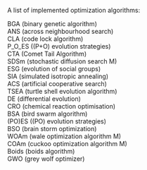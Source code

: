 A list of implemented optimization algorithms: 

BGA (binary genetic algorithm)               
ANS (across neighbourhood search)               
CLA (code lock algorithm)               
P_O_ES ((P+O) evolution strategies)               
CTA (Comet Tail Algorithm)               
SDSm (stochastic diffusion search M)               
ESG (evolution of social groups)               
SIA (simulated isotropic annealing)  
ACS (artificial cooperative search)               
TSEA (turtle shell evolution algorithm)               
DE (differential evolution)               
CRO (chemical reaction optimisation)               
BSA (bird swarm algorithm)                                      
(PO)ES ((PO) evolution strategies)               
BSO (brain storm optimization)               
WOAm (wale optimization algorithm M)                        
COAm (cuckoo optimization algorithm M)               
Boids (boids algorithm)               
GWO (grey wolf optimizer)               